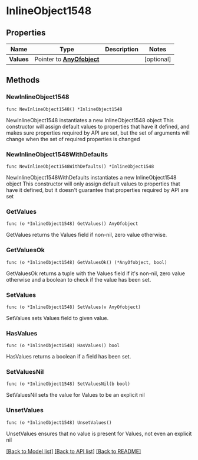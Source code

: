 # InlineObject1548

## Properties

Name | Type | Description | Notes
------------ | ------------- | ------------- | -------------
**Values** | Pointer to [**AnyOfobject**](anyOf&lt;object&gt;.md) |  | [optional] 

## Methods

### NewInlineObject1548

`func NewInlineObject1548() *InlineObject1548`

NewInlineObject1548 instantiates a new InlineObject1548 object
This constructor will assign default values to properties that have it defined,
and makes sure properties required by API are set, but the set of arguments
will change when the set of required properties is changed

### NewInlineObject1548WithDefaults

`func NewInlineObject1548WithDefaults() *InlineObject1548`

NewInlineObject1548WithDefaults instantiates a new InlineObject1548 object
This constructor will only assign default values to properties that have it defined,
but it doesn't guarantee that properties required by API are set

### GetValues

`func (o *InlineObject1548) GetValues() AnyOfobject`

GetValues returns the Values field if non-nil, zero value otherwise.

### GetValuesOk

`func (o *InlineObject1548) GetValuesOk() (*AnyOfobject, bool)`

GetValuesOk returns a tuple with the Values field if it's non-nil, zero value otherwise
and a boolean to check if the value has been set.

### SetValues

`func (o *InlineObject1548) SetValues(v AnyOfobject)`

SetValues sets Values field to given value.

### HasValues

`func (o *InlineObject1548) HasValues() bool`

HasValues returns a boolean if a field has been set.

### SetValuesNil

`func (o *InlineObject1548) SetValuesNil(b bool)`

 SetValuesNil sets the value for Values to be an explicit nil

### UnsetValues
`func (o *InlineObject1548) UnsetValues()`

UnsetValues ensures that no value is present for Values, not even an explicit nil

[[Back to Model list]](../README.md#documentation-for-models) [[Back to API list]](../README.md#documentation-for-api-endpoints) [[Back to README]](../README.md)


